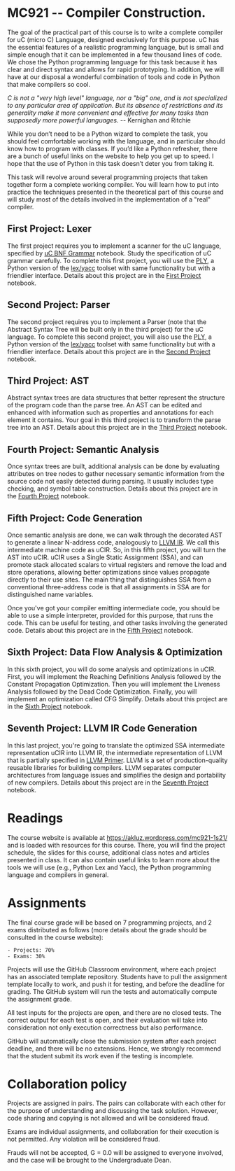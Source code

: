 # MC921 -- Compiler Construction.

The goal of the practical part of this course is to write a complete compiler
for uC (micro C) Language, designed exclusively for this purpose. uC has the
essential features of a realistic programming language, but is small and simple
enough that it can be implemented in a few thousand lines of code. We chose the
Python programming language for this task because it has clear and direct syntax
and allows for rapid prototyping. In addition, we will have at our disposal a
wonderful combination of tools and code in Python that make compilers so cool.

*C is not a "very high level" language, nor a "big" one, and is not specialized
to any particular area of application. But its absence of restrictions and its
generality make it more convenient and effective for many tasks than supposedly
more powerful languages.*
-- Kernighan and Ritchie

While you don’t need to be a Python wizard to complete the task, you should feel
comfortable working with the language, and in particular should know how to
program with classes. If you’d like a Python refresher, there are a bunch of
useful links on the website to help you get up to speed.  I hope that the use of
Python in this task doesn’t deter you from taking it.

This task will revolve around several programming projects that taken together
form a complete working compiler. You will learn how to put into practice the
techniques presented in the theoretical part of this course and will study most
of the details involved in the implementation of a "real" compiler.

## First Project: Lexer

The first project requires you to implement a scanner for the uC language,
specified by [uC BNF Grammar](./doc/uC_Grammar.ipynb) notebook. Study the
specification of uC grammar carefully. To complete this first project, you will
use the [PLY](http://www.dabeaz.com/ply/), a Python version of the
[lex/yacc](http://dinosaur.compilertools.net/) toolset with same functionality
but with a friendlier interface. Details about this project are in the
[First Project](./P1-Lexer.ipynb) notebook.

## Second Project: Parser

The second project requires you to implement a Parser (note that the Abstract
Syntax Tree will be built only in the third project) for the uC language.
To complete this second project, you will also use the [PLY](http://www.dabeaz.com/ply/),
a Python version of the [lex/yacc](http://dinosaur.compilertools.net/) toolset
with same functionality but with a friendlier interface. Details about this
project are in the [Second Project](./P2-Parser.ipynb) notebook.

## Third Project: AST

Abstract syntax trees are data structures that better represent the structure of
the program code than the parse tree. An AST can be edited and enhanced with
information such as properties and annotations for each element it contains.
Your goal in this third project is to transform the parse tree into an AST.
Details about this project are in the [Third Project](./P3-AST.ipynb) notebook.

## Fourth Project: Semantic Analysis

Once syntax trees are built, additional analysis can be done by evaluating
attributes on tree nodes to gather necessary semantic information from the
source code not easily detected during parsing. It usually includes type
checking, and symbol table construction. Details about this project are in the
[Fourth Project](./P4-Semantic.ipynb) notebook.

## Fifth Project: Code Generation

Once semantic analysis are done, we can walk through the decorated AST to
generate a linear N-address code, analogously to [LLVM IR](https://llvm.org/docs/index.html).
We call this intermediate machine code as uCIR. So, in this fifth project, you
will turn the AST into uCIR. uCIR uses a Single Static Assignment (SSA), and can
promote stack allocated scalars to virtual registers and remove the load and
store operations, allowing better optimizations since values propagate directly
to their use sites.  The main thing that distinguishes SSA from a conventional
three-address code is that all assignments in SSA are for distinguished name
variables.

Once you've got your compiler emitting intermediate code, you should be able to
use a simple interpreter, provided for this purpose, that runs the code.  This
can be useful for testing, and other tasks involving the generated code. Details
about this project are in the [Fifth Project](./P5-CodeGeneration.ipynb)
notebook.

## Sixth Project: Data Flow Analysis & Optimization

In this sixth project, you will do some analysis and optimizations in uCIR.
First, you will implement the Reaching Definitions Analysis followed by the
Constant Propagation Optimization. Then you will implement the Liveness Analysis
followed by the Dead Code Optimization. Finally, you will implement an
optimization called CFG Simplify. Details about this project are in the
[Sixth Project](./P6-Dataflow.ipynb) notebook.

## Seventh Project: LLVM IR Code Generation

In this last project, you're going to translate the optimized SSA intermediate
representation uCIR into LLVM IR, the intermediate representation of LLVM that
is partially specified in [LLVM Primer](./doc/llvm_primer.ipynb). LLVM is a set
of production-quality reusable libraries for building compilers. LLVM separates
computer architectures from language issues and simplifies the design and
portability of new compilers. Details about this project are in the
[Seventh Project](./P7-LLVM-IR.ipynb) notebook.

# Readings

The course website is available at https://akluz.wordpress.com/mc921-1s21/ and
is loaded with resources for this course. There, you will find the project
schedule, the slides for this course, additional class notes and articles
presented in class. It can also contain useful links to learn more about the
tools we will use (e.g., Python Lex and Yacc), the Python programming language
and compilers in general.

# Assignments

The final course grade  will be based on 7 programming projects, and 2 exams
distributed as follows (more details about the grade should be consulted in
the course website):

    - Projects: 70%
    - Exams: 30%

Projects  will use the GitHub Classroom environment, where each project has an
associated template repository. Students have to pull the assignment template
locally to work, and push it for testing, and before the deadline for grading.
The GitHub system will run the tests and automatically compute the assignment
grade.

All test inputs for the projects  are open, and there are no closed tests. The
correct output for each test is open, and their evaluation will take into
consideration not only execution correctness but also performance.

GitHub will automatically close the submission system after each project
deadline, and there will be no extensions. Hence, we strongly recommend that the
student submit its work even if the testing is incomplete.

# Collaboration policy

Projects are assigned in pairs. The pairs can collaborate with each other for the
purpose of understanding and discussing the task solution. However, code sharing
and copying is not allowed and will be considered fraud.

Exams are individual assignments, and collaboration for their execution is not
permitted. Any violation will be considered fraud.

Frauds  will not be accepted, G = 0.0  will be assigned to everyone involved,
and the case will be brought to the Undergraduate Dean.
